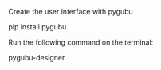 

Create the user interface with pygubu

pip install pygubu

Run the following command on the terminal:

pygubu-designer

